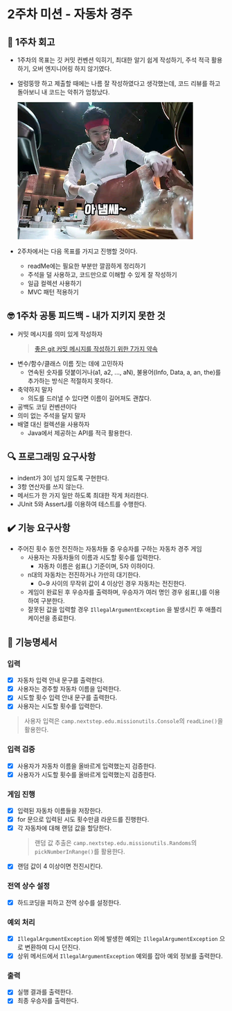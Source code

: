# 2주차 미션 - 자동차 경주

## 🤔 1주차 회고

- 1주차의 목표는 깃 커밋 컨벤션 익히기, 최대한 알기 쉽게 작성하기, 주석 적극 활용하기, 오버 엔지니어링 하지 않기였다.
- 얼렁뚱땅 하고 제출할 때에는 나름 잘 작성하였다고 생각했는데, 코드 리뷰를 하고 돌아보니 내 코드는 악취가 엄청났다.

  ![아 냄쌔](nemsae.png)

- 2주차에서는 다음 목표를 가지고 진행할 것이다.
    - readMe에는 필요한 부분만 깔끔하게 정리하기
    - 주석을 덜 사용하고, 코드만으로 이해할 수 있게 잘 작성하기
    - 일급 컬렉션 사용하기
    - MVC 패턴 적용하기

## 🤓 1주차 공통 피드백 - 내가 지키지 못한 것

- 커밋 메시지를 의미 있게 작성하자
  > [좋은 git 커밋 메시지를 작성하기 위한 7가지 약속](https://meetup.nhncloud.com/posts/106)
- 변수/함수/클래스 이름 짓는 데에 고민하자
    - 연속된 숫자를 덧붙이거나(a1, a2, ..., aN), 불용어(Info, Data, a, an, the)를 추가하는 방식은 적절하지 못하다.
- 축약하지 말자
    - 의도를 드러낼 수 있다면 이름이 길어져도 괜찮다.
- 공백도 코딩 컨벤션이다
- 의미 없는 주석을 달지 말자
- 배열 대신 컬렉션을 사용하자
    - Java에서 제공하는 API를 적극 활용한다.

## 🔍 프로그래밍 요구사항

- indent가 3이 넘지 않도록 구현한다.
- 3항 연산자를 쓰지 않는다.
- 메서드가 한 가지 일만 하도록 최대한 작게 처리한다.
- JUnit 5와 AssertJ를 이용하여 테스트를 수행한다.

## ✔️ 기능 요구사항

- 주어진 횟수 동안 전진하는 자동차들 중 우승자를 구하는 자동차 경주 게임
    - 사용자는 자동차들의 이름과 시도할 횟수를 입력한다.
        - 자동차 이름은 쉼표(,) 기준이며, 5자 이하이다.
    - n대의 자동차는 전진하거나 가만히 대기한다.
        - 0~9 사이의 무작위 값이 4 이상인 경우 자동차는 전진한다.
    - 게임이 완료된 후 우승자를 출력하며, 우승자가 여러 명인 경우 쉼표(,)를 이용하여 구분한다.
    - 잘못된 값을 입력할 경우 `IllegalArgumentException` 을 발생시킨 후 애플리케이션을 종료한다.

## 📜 기능명세서

### 입력

- [x] 자동차 입력 안내 문구를 출력한다.
- [x] 사용자는 경주할 자동차 이름을 입력한다.
- [x] 시도할 횟수 입력 안내 문구를 출력한다.
- [x] 사용자는 시도할 횟수를 입력한다.

> 사용자 입력은 `camp.nextstep.edu.missionutils.Console`의 `readLine()`을 활용한다.

### 입력 검증

- [x] 사용자가 자동차 이름을 올바르게 입력했는지 검증한다.
- [x] 사용자가 시도할 횟수를 올바르게 입력했는지 검증한다.

### 게임 진행

- [x] 입력된 자동차 이름들을 저장한다.
- [x] for 문으로 입력된 시도 횟수만큼 라운드를 진행한다.
- [x] 각 자동차에 대해 랜덤 값을 할당한다.
  > 랜덤 값 추출은 `camp.nextstep.edu.missionutils.Randoms`의 `pickNumberInRange()`를 활용한다.
- [x] 랜덤 값이 4 이상이면 전진시킨다.

### 전역 상수 설정

- [x] 하드코딩을 피하고 전역 상수를 설정한다.

### 예외 처리

- [x] `IllegalArgumentException` 외에 발생한 예외는 `IllegalArgumentException` 으로 변환하여 다시 던진다.
- [x] 상위 메서드에서 `IllegalArgumentException` 예외를 잡아 예외 정보를 출력한다.

### 출력

- [x] 실행 결과를 출력한다.
- [x] 최종 우승자를 출력한다.